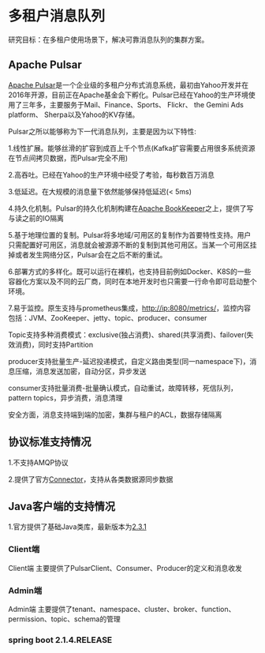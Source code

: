 # 多租户消息队列

研究目标：在多租户使用场景下，解决可靠消息队列的集群方案。
## Apache Pulsar
[Apache Pulsar](https://github.com/apache/pulsar)是一个企业级的多租户分布式消息系统，最初由Yahoo开发并在2016年开源，目前正在Apache基金会下孵化。Pulsar已经在Yahoo的生产环境使用了三年多，主要服务于Mail、Finance、Sports、 Flickr、 the Gemini Ads platform、 Sherpa以及Yahoo的KV存储。

Pulsar之所以能够称为下一代消息队列，主要是因为以下特性:

1.线性扩展。能够丝滑的扩容到成百上千个节点(Kafka扩容需要占用很多系统资源在节点间拷贝数据，而Pulsar完全不用)

2.高吞吐。已经在Yahoo的生产环境中经受了考验，每秒数百万消息

3.低延迟。在大规模的消息量下依然能够保持低延迟(< 5ms)

4.持久化机制。Pulsar的持久化机制构建在[Apache BookKeeper](https://github.com/apache/bookkeeper)之上，提供了写与读之前的IO隔离

5.基于地理位置的复制。Pulsar将多地域/可用区的复制作为首要特性支持。用户只需配置好可用区，消息就会被源源不断的复制到其他可用区。当某一个可用区挂掉或者发生网络分区，Pulsar会在之后不断的重试。

6.部署方式的多样化。既可以运行在裸机，也支持目前例如Docker、K8S的一些容器化方案以及不同的云厂商，同时在本地开发时也只需要一行命令即可启动整个环境。

7.易于监控。原生支持与prometheus集成，[http://ip:8080/metrics/](http://192.168.1.1:8080/metrics/)，监控内容包括：JVM、ZooKeeper、jetty、topic、producer、consumer

Topic支持多种消费模式：exclusive(独占消费)、shared(共享消费)、failover(失效消费)，同时支持Partition

producer支持批量生产-延迟投递模式，自定义路由类型(同一namespace下)，消息压缩，消息发送加密，自动分区，异步发送

consumer支持批量消费-批量确认模式，自动重试，故障转移，死信队列，pattern topics，异步消费，消息清理

安全方面，消息支持端到端的加密，集群与租户的ACL，数据存储隔离

## 协议标准支持情况
1.不支持AMQP协议

2.提供了官方[Connector](https://pulsar.apache.org/docs/zh-CN/io-connectors/)，支持从各类数据源同步数据

## Java客户端的支持情况
1.官方提供了基础Java类库，最新版本为[2.3.1](https://pulsar.apache.org/docs/zh-CN/client-libraries-java/)

### Client端

Client端 主要提供了PulsarClient、Consumer、Producer的定义和消息收发

### Admin端

Admin端 主要提供了tenant、namespace、cluster、broker、function、permission、topic、schema的管理

### spring boot 2.1.4.RELEASE
